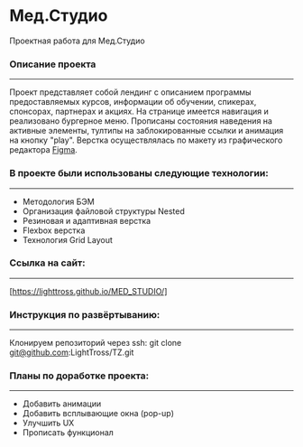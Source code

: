 # **Мед.Студио**
Проектная работа для Мед.Студио

### Описание проекта
--------------------
Проект представляет собой лендинг с описанием программы предоставляемых курсов, информации об обучении, спикерах, спонсорах, партнерах и акциях. На странице имеется навигация и реализовано бургерное меню. Прописаны состояния наведения на активные элементы, тултипы на заблокированные ссылки и анимация на кнопку "play". Верстка осуществлялась по макету из графического редактора [Figma](https://www.figma.com/design/dkX43S9vfjKsg2Bold71vE/Med.Test?node-id=6011-46394&p=f&t=IMz36jNyhmEQmupa-0).

### В проекте были использованы следующие технологии:
-----------------------------------------------------
* Методология БЭМ
* Организация файловой структуры Nested
* Резиновая и адаптивная верстка
* Flexbox верстка
* Технология Grid Layout

### Ссылка на сайт:
----------------------------------------
[https://lighttross.github.io/MED_STUDIO/]


### Инструкция по развёртыванию:
--------------------------------
Клонируем репозиторий через ssh:
git clone git@github.com:LightTross/TZ.git

### Планы по доработке проекта:
-------------------------------
* Добавить анимации
* Добавить всплывающие окна (pop-up)
* Улучшить UX
* Прописать функционал
